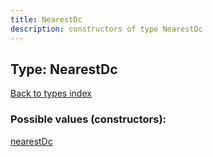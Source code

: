 ```yaml
---
title: NearestDc
description: constructors of type NearestDc
---
```

## Type: NearestDc  
[Back to types index](index.md)



### Possible values (constructors):

[nearestDc](../constructors/nearestDc.md)  


